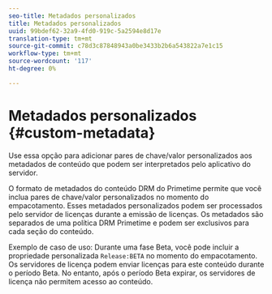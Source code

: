 ```yaml
---
seo-title: Metadados personalizados
title: Metadados personalizados
uuid: 99bdef62-32a9-4fd0-919c-5a2594e8d17e
translation-type: tm+mt
source-git-commit: c78d3c87848943a0be3433b2b6a543822a7e1c15
workflow-type: tm+mt
source-wordcount: '117'
ht-degree: 0%

---
```



# Metadados personalizados {#custom-metadata}

Use essa opção para adicionar pares de chave/valor personalizados aos metadados de conteúdo que podem ser interpretados pelo aplicativo do servidor.

O formato de metadados do conteúdo DRM do Primetime permite que você inclua pares de chave/valor personalizados no momento do empacotamento. Esses metadados personalizados podem ser processados pelo servidor de licenças durante a emissão de licenças. Os metadados são separados de uma política DRM Primetime e podem ser exclusivos para cada seção do conteúdo.

Exemplo de caso de uso: Durante uma fase Beta, você pode incluir a propriedade personalizada `Release:BETA` no momento do empacotamento. Os servidores de licença podem enviar licenças para este conteúdo durante o período Beta. No entanto, após o período Beta expirar, os servidores de licença não permitem acesso ao conteúdo.
